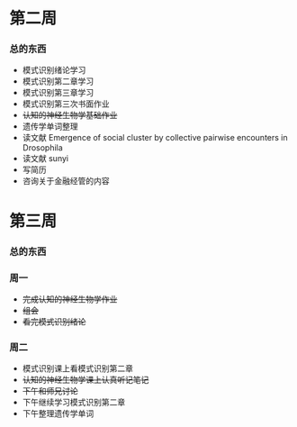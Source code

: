 # 第二周
### 总的东西
- 模式识别绪论学习
- 模式识别第二章学习
- 模式识别第三章学习
- 模式识别第三次书面作业
- ~~认知的神经生物学基础作业~~
- 遗传学单词整理
- 读文献 Emergence of social cluster by collective pairwise encounters in Drosophila
- 读文献 sunyi
- 写简历
- 咨询关于金融经管的内容

# 第三周
### 总的东西

### 周一
- ~~完成认知的神经生物学作业~~
- ~~组会~~
- ~~看完模式识别绪论~~

### 周二
- 模式识别课上看模式识别第二章
- ~~认知的神经生物学课上认真听记笔记~~
- ~~下午和师兄讨论~~
- 下午继续学习模式识别第二章
- 下午整理遗传学单词
